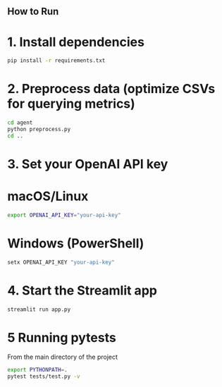 ## How to Run

# 1. Install dependencies
```bash
pip install -r requirements.txt
```

# 2. Preprocess data (optimize CSVs for querying metrics)
```bash
cd agent
python preprocess.py
cd ..
```

# 3. Set your OpenAI API key
# macOS/Linux
```bash
export OPENAI_API_KEY="your-api-key"
```
# Windows (PowerShell)
```bash
setx OPENAI_API_KEY "your-api-key"
```

# 4. Start the Streamlit app
```bash
streamlit run app.py
```
# 5 Running pytests
From the main directory of the project
```bash
export PYTHONPATH=.
pytest tests/test.py -v
```
